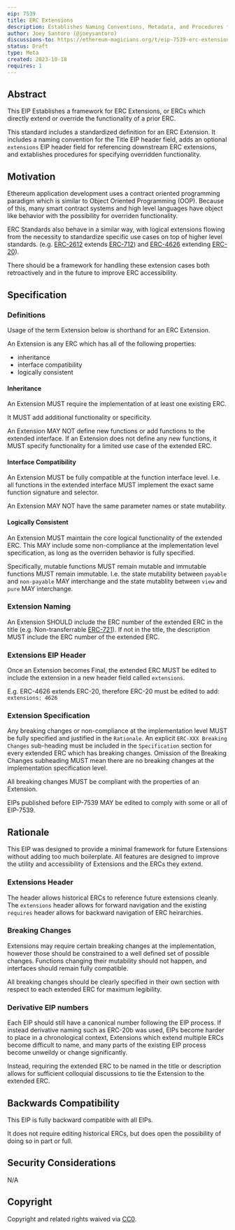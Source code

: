 ```yaml
---
eip: 7539
title: ERC Extensions
description: Establishes Naming Conventions, Metadata, and Procedures for ERC Extensions
author: Joey Santoro (@joeysantoro)
discussions-to: https://ethereum-magicians.org/t/eip-7539-erc-extensions/16152
status: Draft
type: Meta
created: 2023-10-18
requires: 1
---
```


## Abstract

This EIP Establishes a framework for ERC Extensions, or ERCs which directly extend or override the functionality of a prior ERC.

This standard includes a standardized definition for an ERC Extension. It includes a naming convention for the Title EIP header field, adds an optional `extensions` EIP header field for referencing downstream ERC extensions, and extablishes procedures for specifying overridden functionality.

## Motivation

Ethereum application development uses a contract oriented programming paradigm which is similar to Object Oriented Programming (OOP). Because of this, many smart contract systems and high level languages have object like behavior with the possibility for overriden functionality. 

ERC Standards also behave in a similar way, with logical extensions flowing from the necessity to standardize specific use cases on top of higher level standards. (e.g. [ERC-2612](./eip-2612.md) extends [ERC-712](./eip-712.md)) and [ERC-4626](./eip-4626.md) extending [ERC-20](./eip-20.md)).

There should be a framework for handling these extension cases both retroactively and in the future to improve ERC accessibility.


## Specification

### Definitions

Usage of the term Extension below is shorthand for an ERC Extension.

An Extension is any ERC which has all of the following properties:

- inheritance
- interface compatibility
- logically consistent

#### Inheritance
An Extension MUST require the implementation of at least one existing ERC.

It MUST add additional functionality or specificity.

An Extension MAY NOT define new functions or add functions to the extended interface. If an Extension does not define any new functions, it MUST specify  functionality for a limited use case of the extended ERC.

#### Interface Compatibility

An Extension MUST be fully compatible at the function interface level. I.e. all functions in the extended interface MUST implement the exact same function signature and selector.

An Extension MAY NOT have the same parameter names or state mutability.

#### Logically Consistent

An Extension MUST maintain the core logical functionality of the extended ERC. This MAY include some non-compliance at the implementation level specification, as long as the overriden behavior is fully specified.

Specifically, mutable functions MUST remain mutable and immutable functions MUST remain immutable. I.e. the state mutability between `payable` and `non-payable` MAY interchange and the state mutablity between `view` and `pure` MAY interchange. 

### Extension Naming

An Extension SHOULD include the ERC number of the extended ERC in the title (e.g. Non-transferrable [ERC-721](./eip-721.md)). If not in the title, the description MUST include the ERC number of the extended ERC.

### Extensions EIP Header

Once an Extension becomes Final, the extended ERC MUST be edited to include the extension in a new header field called `extensions`.

E.g. ERC-4626 extends ERC-20, therefore ERC-20 must be edited to add: `extensions: 4626`

### Extension Specification

Any breaking changes or non-compliance at the implementation level MUST be fully specified and justified in the `Rationale`. An explicit `ERC-XXX Breaking Changes` sub-heading must be included in the `Specification` section for every extended ERC which has breaking changes. Omission of the Breaking Changes subheading MUST mean there are no breaking changes at the implementation specification level.

All breaking changes MUST be compliant with the properties of an Extension.

EIPs published before EIP-7539 MAY be edited to comply with some or all of EIP-7539.

## Rationale

This EIP was designed to provide a minimal framework for future Extensions without adding too much boilerplate. All features are designed to improve the utility and accessibility of Extensions and the ERCs they extend.

### Extensions Header
The header allows historical ERCs to reference future extensions cleanly. The `extensions` header allows for forward navigation and the existing `requires` header allows for backward navigation of ERC heirarchies.

### Breaking Changes
Extensions may require certain breaking changes at the implementation, however those should be constrained to a well defined set of possible changes. Functions changing their mutability should not happen, and interfaces should remain fully compatible.

All breaking changes should be clearly specified in their own section with respect to each extended ERC for maximum legibility.

### Derivative EIP numbers
Each EIP should still have a canonical number following the EIP process. If instead derivative naming such as ERC-20b was used, EIPs become harder to place in a chronological context, Extensions which extend multiple ERCs become difficult to name, and many parts of the existing EIP process become unweildy or change significantly.

Instead, requiring the extended ERC to be named in the title or description allows for sufficient colloquial discussions to tie the Extension to the extended ERC.

## Backwards Compatibility

This EIP is fully backward compatible with all EIPs.

It does not require editing historical ERCs, but does open the possibility of doing so in part or full.

## Security Considerations

N/A

## Copyright

Copyright and related rights waived via [CC0](../LICENSE.md).